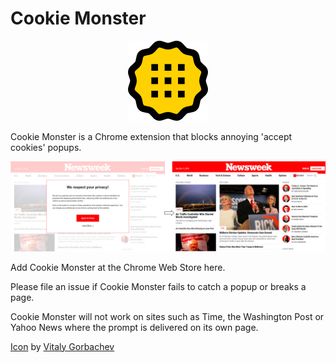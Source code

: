 # Cookie Monster

<p align="center">
  <img src="img/cookiemonster128.png"/>
</p>
Cookie Monster is a Chrome extension that blocks annoying 'accept cookies' popups.  
  

![Example](img/example.png)

Add Cookie Monster at the Chrome Web Store here.

Please file an issue if Cookie Monster fails to catch a popup or breaks a page.

Cookie Monster will not work on sites such as Time, the Washington Post or Yahoo News where the prompt is delivered on its own page.

[Icon](flaticon.com) by [Vitaly Gorbachev](https://www.flaticon.com/authors/vitaly-gorbachev)
